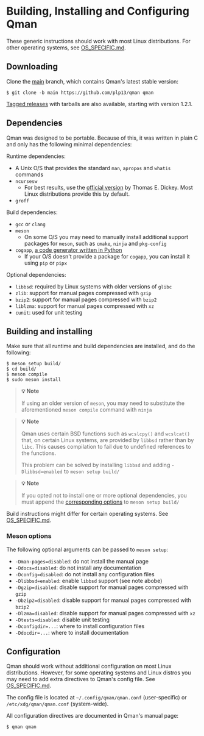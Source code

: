 # Building, Installing and Configuring Qman

These generic instructions should work with most Linux distributions. For other
operating systems, see [OS_SPECIFIC.md](OS_SPECIFIC.md).

## Downloading

Clone the [main](https://github.com/plp13/qman/tree/main) branch, which contains
Qman's latest stable version:

```
$ git clone -b main https://github.com/plp13/qman qman
```

[Tagged releases](https://github.com/plp13/qman/tags) with tarballs are also
available, starting with version 1.2.1.

## Dependencies

Qman was designed to be portable. Because of this, it was written in plain C
and only has the following minimal dependencies:

Runtime dependencies:
- A Unix O/S that provides the standard `man`, `apropos` and `whatis` commands
- `ncursesw`
  - For best results, use the
    [official version](https://invisible-island.net/ncurses/) by Thomas E.
    Dickey. Most Linux distributions provide this by default.
- `groff`

Build dependencies:
- `gcc` or `clang`
- `meson`
  - On some O/S you may need to manually install additional support packages for
    `meson`, such as `cmake`, `ninja` and `pkg-config`
- `cogapp`,
  [a code generator written in Python](https://pypi.org/project/cogapp/)
  - If your O/S doesn't provide a package for `cogapp`, you can install it using
    `pip` or `pipx`

Optional dependencies:
- `libbsd`: required by Linux systems with older versions of `glibc`
- `zlib`: support for manual pages compressed with `gzip`
- `bzip2`: support for manual pages compressed with `bzip2`
- `liblzma`: support for manual pages compressed with `xz`
- `cunit`: used for unit testing

## Building and installing

Make sure that all runtime and build dependencies are installed, and do the
following:

```
$ meson setup build/
$ cd build/
$ meson compile
$ sudo meson install
```

> **:bulb: Note**
>
> If using an older version of `meson`, you may need to substitute the
> aforementioned `meson compile` command with `ninja`

> **:bulb: Note**
>
> Qman uses certain BSD functions such as `wcslcpy()` and `wcslcat()` that, on
> certain Linux systems, are provided by `libbsd` rather than by `libc`. This
> causes compilation to fail due to undefined references to the functions.
>
> This problem can be solved by installing `libbsd` and adding
> `-Dlibbsd=enabled` to `meson setup build/`

> **:bulb: Note**
>
> If you opted not to install one or more optional dependencies, you must append
> the [corresponding options](#meson-options) to `meson setup build/`

Build instructions might differ for certain operating systems. See
[OS_SPECIFIC.md](OS_SPECIFIC.md).

### Meson options

The following optional arguments can be passed to `meson setup`:
- `-Dman-pages=disabled`: do not install the manual page
- `-Ddocs=disabled`: do not install any documentation
- `-Dconfig=disabled`: do not install any configuration files
- `-Dlibbsd=enabled`: enable `libbsd` support (see note abobe)
- `-Dgzip=disabled`: disable support for manual pages compressed with `gzip`
- `-Dbzip2=disabled`: disable support for manual pages compressed with `bzip2`
- `-Dlzma=disabled`: disable support for manual pages compressed with `xz`
- `-Dtests=disabled`: disable unit testing
- `-Dconfigdir=...`: where to install configuration files
- `-Ddocdir=...`: where to install documentation

## Configuration

Qman should work without additional configuration on most Linux distributions.
However, for some operating systems and Linux distros you may need to add
extra directives to Qman's config file. See [OS_SPECIFIC.md](OS_SPECIFIC.md).

The config file is located at `~/.config/qman/qman.conf` (user-specific) or
`/etc/xdg/qman/qman.conf` (system-wide).

All configuration directives are documented in Qman's manual page:

```
$ qman qman
```
